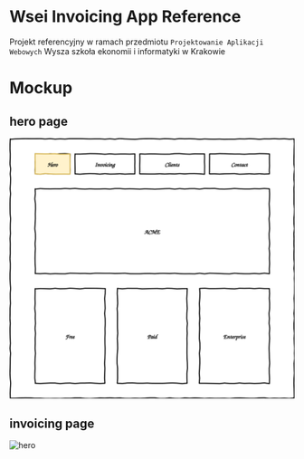 # Wsei Invoicing App Reference

Projekt referencyjny w ramach przedmiotu ``Projektowanie Aplikacji Webowych`` Wysza szkoła ekonomii i informatyki w Krakowie

# Mockup
## hero page
![hero](docs/1-hero.svg "hero module")

## invoicing page
![hero](docs/1-invoicing.svg "invoicing module")
